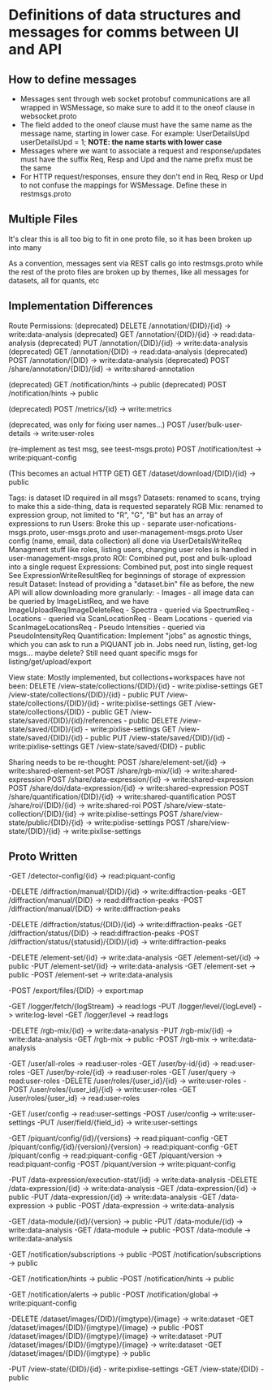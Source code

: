# Definitions of data structures and messages for comms between UI and API

## How to define messages
- Messages sent through web socket protobuf communications are all wrapped in
  WSMessage, so make sure to add it to the oneof clause in websocket.proto
- The field added to the oneof clause must have the same name as the message name, starting
  in lower case. For example: 
        UserDetailsUpd userDetailsUpd = 1;
  **NOTE: the name starts with lower case**
- Messages where we want to associate a request and response/updates must have the suffix
  Req, Resp and Upd and the name prefix must be the same
- For HTTP request/responses, ensure they don't end in Req, Resp or Upd to not confuse
  the mappings for WSMessage. Define these in restmsgs.proto

## Multiple Files
It's clear this is all too big to fit in one proto file, so it has been broken up into many

As a convention, messages sent via REST calls go into restmsgs.proto while the rest of the
proto files are broken up by themes, like all messages for datasets, all for quants, etc

## Implementation Differences

Route Permissions:
(deprecated) DELETE /annotation/{DID}/{id}                               -> write:data-analysis
(deprecated) GET    /annotation/{DID}/{id}                               -> read:data-analysis
(deprecated) PUT    /annotation/{DID}/{id}                               -> write:data-analysis
(deprecated) GET    /annotation/{DID}                                    -> read:data-analysis
(deprecated) POST   /annotation/{DID}                                    -> write:data-analysis
(deprecated) POST   /share/annotation/{DID}/{id}                         -> write:shared-annotation

(deprecated) GET    /notification/hints                                  -> public
(deprecated) POST   /notification/hints                                  -> public

(deprecated) POST   /metrics/{id}                                        -> write:metrics

(deprecated, was only for fixing user names...) POST   /user/bulk-user-details                              -> write:user-roles

(re-implement as test msg, see teest-msgs.proto) POST   /notification/test                                   -> write:piquant-config

(This becomes an actual HTTP GET) GET    /dataset/download/{DID}/{id}                         -> public

Tags: is dataset ID required in all msgs?
Datasets: renamed to scans, trying to make this a side-thing, data is requested separately
RGB Mix: renamed to expression group, not limited to "R", "G", "B" but has an array of expressions to run
Users: Broke this up - separate user-nofications-msgs.proto, user-msgs.proto and user-management-msgs.proto
       User config (name, email, data collection) all done via UserDetailsWriteReq
       Managment stuff like roles, listing users, changing user roles is handled in user-management-msgs.proto
ROI: Combined put, post and bulk-upload into a single request
Expressions: Combined put, post into single request
             See ExpressionWriteResultReq for beginnings of storage of expression result
Dataset: Instead of providing a "dataset.bin" file as before, the new API will allow downloading more granularly:
    - Images - all image data can be queried by ImageListReq, and we have ImageUploadReq/ImageDeleteReq
    - Spectra - queried via SpectrumReq
    - Locations - queried via ScanLocationReq
    - Beam Locations - queried via ScanImageLocationsReq
    - Pseudo Intensities - queried via PseudoIntensityReq 
Quantification: Implement "jobs" as agnostic things, which you can ask to run a PIQUANT job in. Jobs need
                run, listing, get-log msgs... maybe delete?
                Still need quant specific msgs for listing/get/upload/export

View state: Mostly implemented, but collections+workspaces have not been:
  DELETE /view-state/collections/{DID}/{id}                   - write:pixlise-settings
  GET    /view-state/collections/{DID}/{id}                   - public
  PUT    /view-state/collections/{DID}/{id}                   - write:pixlise-settings
  GET    /view-state/collections/{DID}                        - public
  GET    /view-state/saved/{DID}/{id}/references              - public
  DELETE /view-state/saved/{DID}/{id}                         - write:pixlise-settings
  GET    /view-state/saved/{DID}/{id}                         - public
  PUT    /view-state/saved/{DID}/{id}                         - write:pixlise-settings
  GET    /view-state/saved/{DID}                              - public

Sharing needs to be re-thought:
POST   /share/element-set/{id}                              -> write:shared-element-set
POST   /share/rgb-mix/{id}                                  -> write:shared-expression
POST   /share/data-expression/{id}                          -> write:shared-expression
POST   /share/doi/data-expression/{id}                      -> write:shared-expression
POST   /share/quantification/{DID}/{id}                     -> write:shared-quantification
POST   /share/roi/{DID}/{id}                                -> write:shared-roi
POST   /share/view-state-collection/{DID}/{id}              -> write:pixlise-settings
POST   /share/view-state/public/{DID}/{id}                  -> write:pixlise-settings
POST   /share/view-state/{DID}/{id}                         -> write:pixlise-settings

## Proto Written
-GET    /detector-config/{id}                                -> read:piquant-config

-DELETE /diffraction/manual/{DID}/{id}                       -> write:diffraction-peaks
-GET    /diffraction/manual/{DID}                            -> read:diffraction-peaks
-POST   /diffraction/manual/{DID}                            -> write:diffraction-peaks

-DELETE /diffraction/status/{DID}/{id}                       -> write:diffraction-peaks
-GET    /diffraction/status/{DID}                            -> read:diffraction-peaks
-POST   /diffraction/status/{statusid}/{DID}/{id}            -> write:diffraction-peaks

-DELETE /element-set/{id}                                    -> write:data-analysis
-GET    /element-set/{id}                                    -> public
-PUT    /element-set/{id}                                    -> write:data-analysis
-GET    /element-set                                         -> public
-POST   /element-set                                         -> write:data-analysis

-POST   /export/files/{DID}                                  -> export:map

-GET    /logger/fetch/{logStream}                            -> read:logs
-PUT    /logger/level/{logLevel}                             -> write:log-level
-GET    /logger/level                                        -> read:logs

-DELETE /rgb-mix/{id}                                        -> write:data-analysis
-PUT    /rgb-mix/{id}                                        -> write:data-analysis
-GET    /rgb-mix                                             -> public
-POST   /rgb-mix                                             -> write:data-analysis

-GET    /user/all-roles                                      -> read:user-roles
-GET    /user/by-id/{id}                                     -> read:user-roles
-GET    /user/by-role/{id}                                   -> read:user-roles
-GET    /user/query                                          -> read:user-roles
-DELETE /user/roles/{user_id}/{id}                           -> write:user-roles
-POST   /user/roles/{user_id}/{id}                           -> write:user-roles
-GET    /user/roles/{user_id}                                -> read:user-roles

-GET    /user/config                                         -> read:user-settings
-POST   /user/config                                         -> write:user-settings
-PUT    /user/field/{field_id}                               -> write:user-settings

-GET    /piquant/config/{id}/{versions}                      -> read:piquant-config
-GET    /piquant/config/{id}/{version}/{version}             -> read:piquant-config
-GET    /piquant/config                                      -> read:piquant-config
-GET    /piquant/version                                     -> read:piquant-config
-POST   /piquant/version                                     -> write:piquant-config

-PUT    /data-expression/execution-stat/{id}                 -> write:data-analysis
-DELETE /data-expression/{id}                                -> write:data-analysis
-GET    /data-expression/{id}                                -> public
-PUT    /data-expression/{id}                                -> write:data-analysis
-GET    /data-expression                                     -> public
-POST   /data-expression                                     -> write:data-analysis

-GET    /data-module/{id}/{version}                          -> public
-PUT    /data-module/{id}                                    -> write:data-analysis
-GET    /data-module                                         -> public
-POST   /data-module                                         -> write:data-analysis

-GET    /notification/subscriptions                          -> public
-POST   /notification/subscriptions                          -> public

-GET    /notification/hints                                  -> public
-POST   /notification/hints                                  -> public

-GET    /notification/alerts                                 -> public
-POST   /notification/global                                 -> write:piquant-config

-DELETE /dataset/images/{DID}/{imgtype}/{image}              -> write:dataset
-GET    /dataset/images/{DID}/{imgtype}/{image}              -> public
-POST   /dataset/images/{DID}/{imgtype}/{image}              -> write:dataset
-PUT    /dataset/images/{DID}/{imgtype}/{image}              -> write:dataset
-GET    /dataset/images/{DID}/{imgtype}                      -> public

-PUT    /view-state/{DID}/{id}                               - write:pixlise-settings
-GET    /view-state/{DID}                                    - public